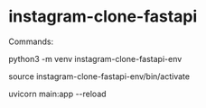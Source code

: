 # instagram-clone-fastapi

Commands:

python3 -m venv instagram-clone-fastapi-env

source instagram-clone-fastapi-env/bin/activate

uvicorn main:app --reload